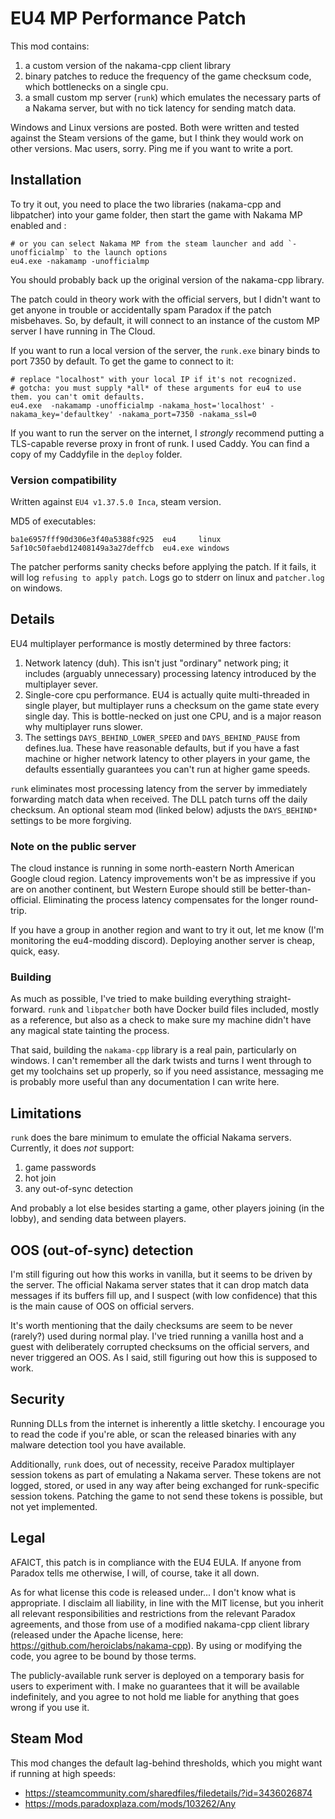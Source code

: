 # EU4 MP Performance Patch

This mod contains:

1. a custom version of the nakama-cpp client library
2. binary patches to reduce the frequency of the game checksum code, which bottlenecks on a single cpu.
3. a small custom mp server (`runk`) which emulates the necessary parts of a Nakama server, but with no tick latency for sending match data.

Windows and Linux versions are posted. Both were written and tested against the Steam versions of the game, but I think they would work on other versions. Mac users, sorry. Ping me if you want to write a port.

## Installation

To try it out, you need to place the two libraries (nakama-cpp and libpatcher) into your game folder, then start the game with Nakama MP enabled and :

```
# or you can select Nakama MP from the steam launcher and add `-unofficialmp` to the launch options
eu4.exe -nakamamp -unofficialmp
```

You should probably back up the original version of the nakama-cpp library.

The patch could in theory work with the official servers, but I didn't want to get anyone in trouble or accidentally spam Paradox if the patch misbehaves. So, by default, it will connect to an instance of the custom MP server I have running in The Cloud.

If you want to run a local version of the server, the `runk.exe` binary binds to port 7350 by default. To get the game to connect to it:

```
# replace "localhost" with your local IP if it's not recognized.
# gotcha: you must supply *all* of these arguments for eu4 to use them. you can't omit defaults.
eu4.exe  -nakamamp -unofficialmp -nakama_host='localhost' -nakama_key='defaultkey' -nakama_port=7350 -nakama_ssl=0
```

If you want to run the server on the internet, I *strongly* recommend putting a TLS-capable reverse proxy in front of runk. I used Caddy. You can find a copy of my Caddyfile in the `deploy` folder.

### Version compatibility

Written against `EU4 v1.37.5.0 Inca`, steam version.

MD5 of executables:

```
ba1e6957fff90d306e3f40a5388fc925  eu4     linux
5af10c50faebd12408149a3a27deffcb  eu4.exe windows
```

The patcher performs sanity checks before applying the patch. If it fails, it will log `refusing to apply patch`. Logs go to stderr on linux and `patcher.log` on windows.

## Details

EU4 multiplayer performance is mostly determined by three factors:

1. Network latency (duh). This isn't just "ordinary" network ping; it includes (arguably unnecessary) processing latency introduced by the multiplayer sever.
2. Single-core cpu performance. EU4 is actually quite multi-threaded in single player, but multiplayer runs a checksum on the game state every single day. This is bottle-necked on just one CPU, and is a major reason why multiplayer runs slower.
3. The settings `DAYS_BEHIND_LOWER_SPEED` and `DAYS_BEHIND_PAUSE` from defines.lua. These have reasonable defaults, but if you have a fast machine or higher network latency to other players in your game, the defaults essentially guarantees you can't run at higher game speeds.

`runk` eliminates most processing latency from the server by immediately forwarding match data when received. The DLL patch turns off the daily checksum. An optional steam mod (linked below) adjusts the `DAYS_BEHIND*` settings to be more forgiving.

### Note on the public server

The cloud instance is running in some north-eastern North American Google cloud region. Latency improvements won't be as impressive if you are on another continent, but Western Europe
should still be better-than-official. Eliminating the process latency compensates for the longer round-trip.

If you have a group in another region and want to try it out, let me know (I'm monitoring the eu4-modding discord). Deploying another server is cheap, quick, easy.

### Building

As much as possible, I've tried to make building everything straight-forward. `runk` and `libpatcher` both have Docker build files included, mostly as a reference, but also as a check to make sure my machine didn't have any magical state tainting the process.

That said, building the `nakama-cpp` library is a real pain, particularly on windows. I can't remember all the dark twists and turns I went through to get my toolchains set up properly, so if you need assistance, messaging me is probably more useful than any documentation I can write here.

## Limitations

`runk` does the bare minimum to emulate the official Nakama servers. Currently, it does *not* support:

1. game passwords
2. hot join
3. any out-of-sync detection

And probably a lot else besides starting a game, other players joining (in the lobby), and sending data between players.

## OOS (out-of-sync) detection

I'm still figuring out how this works in vanilla, but it seems to be driven by the server. The official Nakama server states that it can drop match data messages if its buffers fill up, and I suspect (with low confidence) that this is the main cause of OOS on official servers.

It's worth mentioning that the daily checksums are seem to be never (rarely?) used during normal play. I've tried running a vanilla host and a guest with deliberately corrupted checksums on the official servers, and never triggered an OOS. As I said, still figuring out how this is supposed to work.

## Security

Running DLLs from the internet is inherently a little sketchy. I encourage you to read the code if you're able, or scan the released binaries with any malware detection tool you have available.

Additionally, `runk` does, out of necessity, receive Paradox multiplayer session tokens as part of emulating a Nakama server. These tokens are not logged, stored, or used in any way after being exchanged for runk-specific session tokens. Patching the game to not send these tokens is possible, but not yet implemented.

## Legal

AFAICT, this patch is in compliance with the EU4 EULA. If anyone from Paradox tells me otherwise, I will, of course, take it all down.

As for what license this code is released under... I don't know what is appropriate. I disclaim all liability, in line with the MIT license, but you inherit all relevant responsibilities and restrictions from the relevant Paradox agreements, and those from use of a modified nakama-cpp client library (released under the Apache license, here: https://github.com/heroiclabs/nakama-cpp). By using or modifying the code, you agree to be bound by those terms.

The publicly-available runk server is deployed on a temporary basis for users to experiment with. I make no guarantees that it will be available indefinitely, and you agree to not hold me liable for anything that goes wrong if you use it.

## Steam Mod

This mod changes the default lag-behind thresholds, which you might want if running at high speeds:

- https://steamcommunity.com/sharedfiles/filedetails/?id=3436026874
- https://mods.paradoxplaza.com/mods/103262/Any
